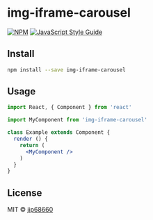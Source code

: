 # img-iframe-carousel

> 

[![NPM](https://img.shields.io/npm/v/img-iframe-carousel.svg)](https://www.npmjs.com/package/img-iframe-carousel) [![JavaScript Style Guide](https://img.shields.io/badge/code_style-standard-brightgreen.svg)](https://standardjs.com)

## Install

```bash
npm install --save img-iframe-carousel
```

## Usage

```jsx
import React, { Component } from 'react'

import MyComponent from 'img-iframe-carousel'

class Example extends Component {
  render () {
    return (
      <MyComponent />
    )
  }
}
```

## License

MIT © [jip68660](https://github.com/jip68660)
